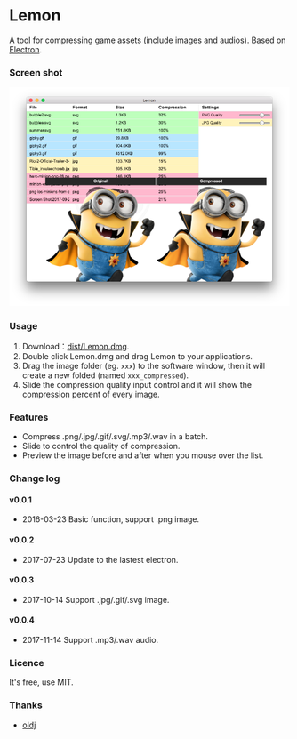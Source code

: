 # Lemon

A tool for compressing game assets (include images and audios). Based on [Electron](http://electron.atom.io/).

### Screen shot 

![screenshot](https://raw.githubusercontent.com/eyworldwide/Lemon/master/screenshot.png)

### Usage

1. Download：[dist/Lemon.dmg](https://github.com/eyworldwide/Lemon/blob/master/dist/Lemon.dmg).
2. Double click Lemon.dmg and drag Lemon to your applications.
3. Drag the image folder (eg. `xxx`) to the software window, then it will create a new folded (named `xxx_compressed`).
4. Slide the compression quality input control and it will show the compression percent of every image.

### Features

 - Compress .png/.jpg/.gif/.svg/.mp3/.wav in a batch.
 - Slide to control the quality of compression.
 - Preview the image before and after when you mouse over the list.

### Change log

#### v0.0.1

 - 2016-03-23 Basic function, support .png image.

#### v0.0.2

 - 2017-07-23 Update to the lastest electron.
 
#### v0.0.3

- 2017-10-14 Support .jpg/.gif/.svg image.

#### v0.0.4

- 2017-11-14 Support .mp3/.wav audio.

### Licence

It's free, use MIT.

### Thanks

* [oldj](https://oldj.net/)
